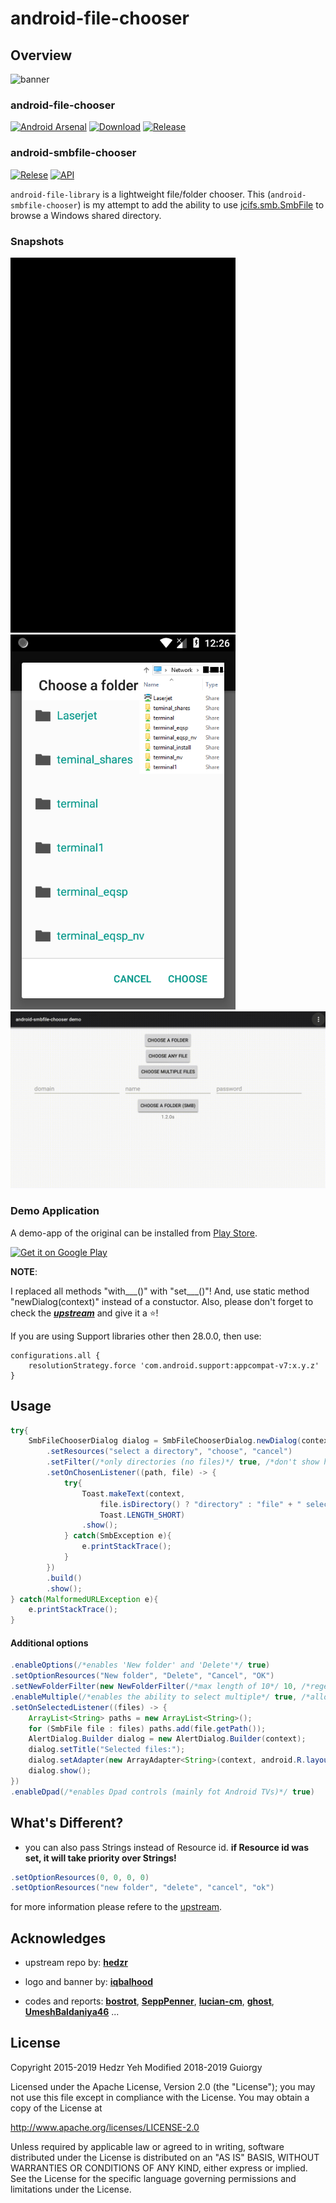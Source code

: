 # android-file-chooser


## Overview

![banner](captures/banner.svg)

### android-file-chooser
[![Android Arsenal](https://img.shields.io/badge/Android%20Arsenal-android--file--chooser-brightgreen.svg?style=flat)](https://android-arsenal.com/details/1/6982)
[![Download](https://api.bintray.com/packages/hedzr/maven/filechooser/images/download.svg)](https://bintray.com/hedzr/maven/filechooser/_latestVersion)
[![Release](https://jitpack.io/v/hedzr/android-file-chooser.svg)](https://jitpack.io/#hedzr/android-file-chooser)
### android-smbfile-chooser
[![Relese](https://jitpack.io/v/Guiorgy/android-smbfile-chooser.svg)](https://jitpack.io/#Guiorgy/android-smbfile-chooser/)
[![API](https://img.shields.io/badge/API-14%2B-brightgreen.svg?style=flat)](https://android-arsenal.com/api?level=14)

`android-file-library` is a lightweight file/folder chooser.
This (`android-smbfile-chooser`) is my attempt to add the ability to use [jcifs.smb.SmbFile](https://jcifs.samba.org/) to browse a Windows shared directory.

### Snapshots

<img src="captures/demo.gif" width="360"/><img src="captures/choose_folder_smb.png" width="360"/>
<img src="captures/tv_dpad_demo.gif" width="720"/>

### Demo Application

A demo-app of the original can be installed from [Play Store](https://play.google.com/store/apps/details?id=com.obsez.android.lib.filechooser.demo).

<a href='https://play.google.com/store/apps/details?id=com.obsez.android.lib.filechooser.demo&pcampaignid=MKT-Other-global-all-co-prtnr-py-PartBadge-Mar2515-1'><img alt='Get it on Google Play' width='240' src='https://play.google.com/intl/en_us/badges/images/generic/en_badge_web_generic.png'/></a>

**NOTE**:

I replaced all methods "with___()" with "set___()"! And, use static method "newDialog(context)" instead of a constuctor.
Also, please don't forget to check the [**_upstream_**](https://github.com/hedzr/android-file-chooser) and give it a :star:!

If you are using Support libraries other then 28.0.0, then use:
```
configurations.all {
	resolutionStrategy.force 'com.android.support:appcompat-v7:x.y.z'
}
```

## Usage

```java
try{
    SmbFileChooserDialog dialog = SmbFileChooserDialog.newDialog(context, "**.***.*.**")
        .setResources("select a directory", "choose", "cancel")
        .setFilter(/*only directories (no files)*/ true, /*don't show hidden files/folders*/ false)
        .setOnChosenListener((path, file) -> {
            try{
                Toast.makeText(context,
                    file.isDirectory() ? "directory" : "file" + " selected: " + path,
                    Toast.LENGTH_SHORT)
                .show();
            } catch(SmbException e){
                e.printStackTrace();
            }
        })
        .build()
        .show();
} catch(MalformedURLException e){
    e.printStackTrace();
}
```

#### Additional options
```java
.enableOptions(/*enables 'New folder' and 'Delete'*/ true)
.setOptionResources("New folder", "Delete", "Cancel", "OK")
.setNewFolderFilter(new NewFolderFilter(/*max length of 10*/ 10, /*regex pattern that only allows a to z (lowercase)*/ "^[a-z]*$"))
.enableMultiple(/*enables the ability to select multiple*/ true, /*allows selecting folders along with files*/ true)
.setOnSelectedListener((files) -> {
	ArrayList<String> paths = new ArrayList<String>();
	for (SmbFile file : files) paths.add(file.getPath());
	AlertDialog.Builder dialog = new AlertDialog.Builder(context);
	dialog.setTitle("Selected files:");
	dialog.setAdapter(new ArrayAdapter<String>(context, android.R.layout.simple_expandable_list_item_1, paths) , null);
	dialog.show();
})
.enableDpad(/*enables Dpad controls (mainly fot Android TVs)*/ true)
```

## What's Different?
- you can also pass Strings instead of Resource id. **if Resource id was set, it will take priority over Strings!**
```java
.setOptionResources(0, 0, 0, 0)
.setOptionResources("new folder", "delete", "cancel", "ok")
```

for more information please refere to the [upstream](https://github.com/hedzr/android-file-chooser).

## Acknowledges

- upstream repo by: [**hedzr**](https://github.com/hedzr)

- logo and banner by: [**iqbalhood**](https://github.com/iqbalhood)
- codes and reports: [**bostrot**](https://github.com/bostrot), [**SeppPenner**](https://github.com/SeppPenner), [**lucian-cm**](https://github.com/lucian-cm), [**ghost**](https://github.com/ghost), [**UmeshBaldaniya46**](https://github.com/UmeshBaldaniya46) ...


## License

Copyright 2015-2019 Hedzr Yeh
Modified 2018-2019 Guiorgy

Licensed under the Apache License, Version 2.0 (the "License");
you may not use this file except in compliance with the License.
You may obtain a copy of the License at

   http://www.apache.org/licenses/LICENSE-2.0

Unless required by applicable law or agreed to in writing, software
distributed under the License is distributed on an "AS IS" BASIS,
WITHOUT WARRANTIES OR CONDITIONS OF ANY KIND, either express or implied.
See the License for the specific language governing permissions and
limitations under the License.

